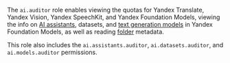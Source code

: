 The `ai.auditor` role enables viewing the quotas for Yandex Translate, Yandex Vision, Yandex SpeechKit, and Yandex Foundation Models, viewing the info on [AI assistants](../../foundation-models/concepts/assistant/index.md), datasets, and [text generation models](../../foundation-models/concepts/yandexgpt/models.md) in Yandex Foundation Models, as well as reading [folder](../../resource-manager/concepts/resources-hierarchy.md#folder) metadata.

This role also includes the `ai.assistants.auditor`, `ai.datasets.auditor`, and `ai.models.auditor` permissions.
